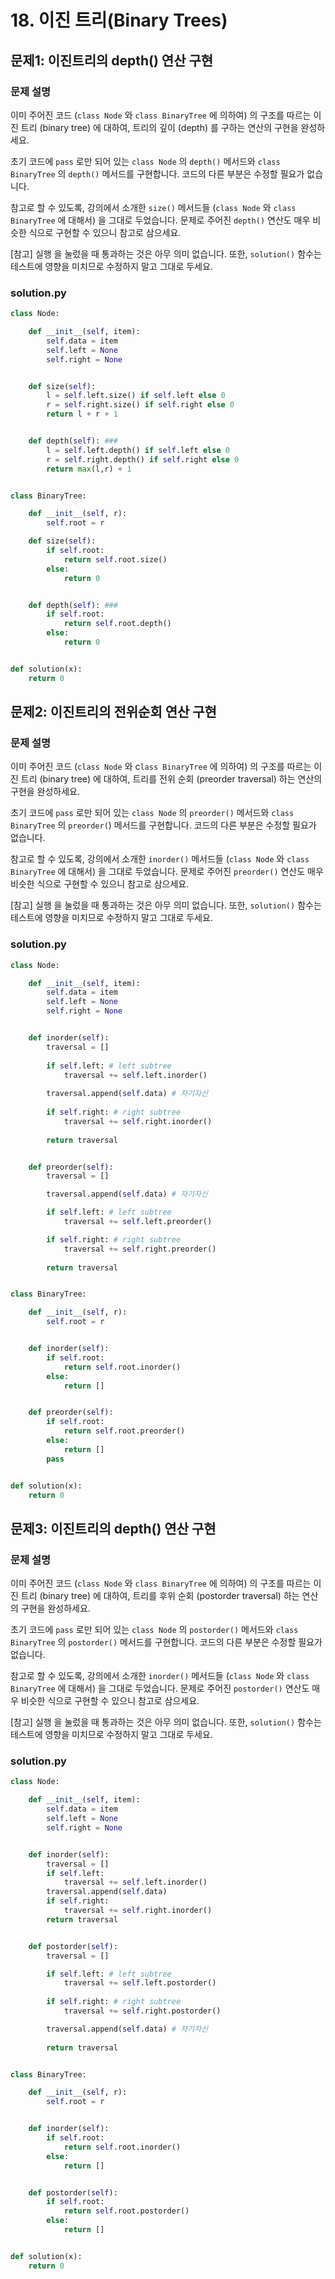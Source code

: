 # 18. 이진 트리(Binary Trees)
## 문제1: 이진트리의 depth() 연산 구현




### 문제 설명

이미 주어진 코드 (`class Node` 와 `class BinaryTree` 에 의하여) 의 구조를 따르는 이진 트리 (binary tree) 에 대하여, 트리의 깊이 (depth) 를 구하는 연산의 구현을 완성하세요.

초기 코드에 `pass` 로만 되어 있는 `class Node` 의 `depth()` 메서드와 `class BinaryTree` 의 `depth()` 메서드를 구현합니다. 코드의 다른 부분은 수정할 필요가 없습니다.

참고로 할 수 있도록, 강의에서 소개한 `size()` 메서드들 (`class Node` 와 `class BinaryTree` 에 대해서) 을 그대로 두었습니다. 문제로 주어진 `depth()` 연산도 매우 비슷한 식으로 구현할 수 있으니 참고로 삼으세요.

[참고] 실행 을 눌렀을 때 통과하는 것은 아무 의미 없습니다.
또한, `solution()` 함수는 테스트에 영향을 미치므로 수정하지 말고 그대로 두세요.



### solution.py

```python
class Node:

    def __init__(self, item):
        self.data = item
        self.left = None
        self.right = None


    def size(self):
        l = self.left.size() if self.left else 0
        r = self.right.size() if self.right else 0
        return l + r + 1


    def depth(self): ###
        l = self.left.depth() if self.left else 0
        r = self.right.depth() if self.right else 0
        return max(l,r) + 1


class BinaryTree:

    def __init__(self, r):
        self.root = r

    def size(self):
        if self.root:
            return self.root.size()
        else:
            return 0


    def depth(self): ###
        if self.root:
            return self.root.depth()
        else:
            return 0


def solution(x):
    return 0
```



## 문제2:  이진트리의 전위순회 연산 구현




### 문제 설명

이미 주어진 코드 (`class Node` 와 c`lass BinaryTree` 에 의하여) 의 구조를 따르는 이진 트리 (binary tree) 에 대하여, 트리를 전위 순회 (preorder traversal) 하는 연산의 구현을 완성하세요.

초기 코드에 `pass` 로만 되어 있는 `class Node` 의 `preorder()` 메서드와 `class BinaryTree` 의 `preorder(`) 메서드를 구현합니다. 코드의 다른 부분은 수정할 필요가 없습니다.

참고로 할 수 있도록, 강의에서 소개한 `inorder()` 메서드들 (`class Node` 와 `class BinaryTree` 에 대해서) 을 그대로 두었습니다. 문제로 주어진 `preorder()` 연산도 매우 비슷한 식으로 구현할 수 있으니 참고로 삼으세요.

[참고] 실행 을 눌렀을 때 통과하는 것은 아무 의미 없습니다.
또한, `solution()` 함수는 테스트에 영향을 미치므로 수정하지 말고 그대로 두세요.


### solution.py

```python
class Node:

    def __init__(self, item):
        self.data = item
        self.left = None
        self.right = None


    def inorder(self):
        traversal = []
        
        if self.left: # left subtree
            traversal += self.left.inorder()
            
        traversal.append(self.data) # 자기자신
        
        if self.right: # right subtree
            traversal += self.right.inorder()
        
        return traversal


    def preorder(self):
        traversal = []

        traversal.append(self.data) # 자기자신

        if self.left: # left subtree
            traversal += self.left.preorder()

        if self.right: # right subtree
            traversal += self.right.preorder()
        
        return traversal


class BinaryTree:

    def __init__(self, r):
        self.root = r


    def inorder(self):
        if self.root:
            return self.root.inorder()
        else:
            return []


    def preorder(self):
        if self.root:
            return self.root.preorder()
        else:
            return []
        pass


def solution(x):
    return 0
```



## 문제3: 이진트리의 depth() 연산 구현




### 문제 설명

이미 주어진 코드 (`class Node` 와 `class BinaryTree` 에 의하여) 의 구조를 따르는 이진 트리 (binary tree) 에 대하여, 트리를 후위 순회 (postorder traversal) 하는 연산의 구현을 완성하세요.

초기 코드에 `pass` 로만 되어 있는 `class Node` 의 `postorder()` 메서드와 `class BinaryTree` 의 `postorder()` 메서드를 구현합니다. 코드의 다른 부분은 수정할 필요가 없습니다.

참고로 할 수 있도록, 강의에서 소개한 `inorder()` 메서드들 (`class Node` 와 `class BinaryTree` 에 대해서) 을 그대로 두었습니다. 문제로 주어진 `postorder()` 연산도 매우 비슷한 식으로 구현할 수 있으니 참고로 삼으세요.

[참고] 실행 을 눌렀을 때 통과하는 것은 아무 의미 없습니다.
또한, `solution()` 함수는 테스트에 영향을 미치므로 수정하지 말고 그대로 두세요.


### solution.py

```python
class Node:

    def __init__(self, item):
        self.data = item
        self.left = None
        self.right = None


    def inorder(self):
        traversal = []
        if self.left:
            traversal += self.left.inorder()
        traversal.append(self.data)
        if self.right:
            traversal += self.right.inorder()
        return traversal


    def postorder(self):
        traversal = []

        if self.left: # left subtree
            traversal += self.left.postorder()
        
        if self.right: # right subtree
            traversal += self.right.postorder()

        traversal.append(self.data) # 자기자신
        
        return traversal


class BinaryTree:

    def __init__(self, r):
        self.root = r


    def inorder(self):
        if self.root:
            return self.root.inorder()
        else:
            return []


    def postorder(self):
        if self.root:
            return self.root.postorder()
        else:
            return []


def solution(x):
    return 0
```
